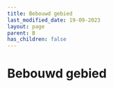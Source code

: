 ```yaml
---
title: Bebouwd gebied
last_modified_date: 19-09-2023
layout: page
parent: B
has_children: false
---
```


Bebouwd gebied
==============

